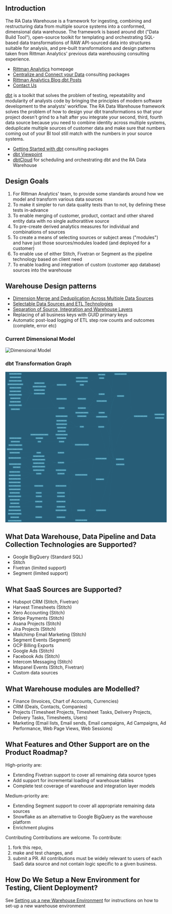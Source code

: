 ## Introduction

The RA Data Warehouse is a framework for ingesting, combining and restructuring data from multiple source systems into a conformed, dimensional data warehouse. The framework is based around dbt ("Data Build Tool"), open-source toolkit for templating and orchestrating SQL-based data transformations of RAW API-sourced data into structures suitable for analysis, and pre-built transformations and design patterns taken from Rittman Analytics' previous data warehousing consulting experience.

* [Rittman Analytics](https://rittmananalytics.com/home-index) homepage
* [Centralize and Connect your Data](https://rittmananalytics.com/data-centralisation) consulting packages
* [Rittman Analytics Blog dbt Posts](https://rittmananalytics.com/blog/tag/dbt)
* [Contact Us](https://rittmananalytics.com/home-index/#about-us)

[dbt](getdbt.com) is a toolkit that solves the problem of testing, repeatability and modularity of analysts code by bringing the principles of modern software development to the analysts' workflow. The RA Data Warehouse framework solves the problem of how to design your dbt transformations so that your project doesn't grind to a halt after you integrate your second, third, fourth data source because you need to combine identity across multiple systems, deduplicate multiple sources of customer data and make sure that numbers coming out of your BI tool still match with the numbers in your source systems.

* [Getting Started with dbt](https://rittmananalytics.com/getting-started-with-dbt) consulting packages
* [dbt Viewpoint](https://docs.getdbt.com/docs/about/viewpoint/)
* [dbtCloud](https://docs.getdbt.com/docs/dbt-cloud/cloud-overview) for scheduling and orchestrating dbt and the RA Data Warehouse

## Design Goals

1. For Rittman Analytics' team, to provide some standards around how we model and transform various data sources
2. To make it simpler to run data quality tests than to not, by defining these tests in-advance
3. To enable merging of customer, product, contact and other shared entity data with no single authoratitive source
4. To pre-create derived analytics measures for individual and combinations of sources
5. To create a means of selecting sources or subject areas ("modules") and have just those sources/modules loaded (and deployed for a customer)
6. To enable use of either Stitch, Fivetran or Segment as the pipeline technology based on client need
7. To enable loading and integration of custom (customer app database) sources into the warehouse

## Warehouse Design patterns

* [Dimension Merge and Deduplication Across Multiple Data Sources](https://github.com/rittmananalytics/ra_data_warehouse/blob/master/docs/merge_and_dedupe_pattern.md)
* [Selectable Data Sources and ETL Technologies](https://github.com/rittmananalytics/ra_data_warehouse/blob/master/docs/selectable_data_sources_pattern.md)
* [Separation of Source, Integration and Warehouse Layers](https://github.com/rittmananalytics/ra_data_warehouse/blob/master/docs/separation_of_source_integration_and_wh_layers_pattern.md)
* Replacing of all business keys with GUID primary keys
* Automatic post-load logging of ETL step row counts and outcomes (complete, error etc)

### Current Dimensional Model

![Dimensional Model](https://github.com/rittmananalytics/ra_data_warehouse/blob/master/img/dimensional_model.png)

### dbt Transformation Graph

![dbt DAG](img/dbt_graph.png)

## What Data Warehouse, Data Pipeline and Data Collection Technologies are Supported?

* Google BigQuery (Standard SQL)
* Stitch
* Fivetran (limited support)
* Segment (limited support)

## What SaaS Sources are Supported?

* Hubspot CRM (Stitch, Fivetran)
* Harvest Timesheets (Stitch)
* Xero Accounting (Stitch)
* Stripe Payments (Stitch)
* Asana Projects (Stitch)
* Jira Projects (Stitch)
* Mailchimp Email Marketing (Stitch)
* Segment Events (Segment)
* GCP Billing Exports
* Google Ads (Stitch)
* Facebook Ads (Stitch)
* Intercom Messaging (Stitch)
* Mixpanel Events (Stitch, Fivetran)
* Custom data sources

## What Warehouse modules are Modelled?

* Finance (Invoices, Chart of Accounts, Currencies)
* CRM (Deals, Contacts, Companies)
* Projects (Timesheet Projects, Timesheet Tasks, Delivery Projects, Delivery Tasks, Timesheets, Users)
* Marketing (Email lists, Email sends, Email campaigns, Ad Campaigns, Ad Performance, Web Page Views, Web Sessions)

## What Features and Other Support are on the Product Roadmap?

High-priority are:

* Extending Fivetran support to cover all remaining data source types
* Add support for incremental loading of warehouse tables
* Complete test coverage of warehouse and integration layer models

Medium-priority are:

* Extending Segment support to cover all appropriate remaining data sources
* Snowflake as an alternative to Google BigQuery as the warehouse platform
* Enrichment plugins

Contributing
Contributions are welcome. To contribute:

1. fork this repo,
2. make and test changes, and
3. submit a PR. All contributions must be widely relevant to users of each SaaS data source and not contain logic specific to a given business.

## How Do We Setup a New Environment for Testing, Client Deployment?

See [Setting up a new Warehouse Environment](https://github.com/rittmananalytics/ra_data_warehouse/docs/blob/master/setup.md) for instructions on how to set-up a new warehouse environment
